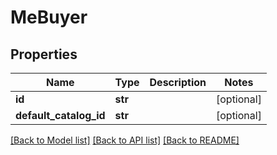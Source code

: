 # MeBuyer

## Properties
Name | Type | Description | Notes
------------ | ------------- | ------------- | -------------
**id** | **str** |  | [optional] 
**default_catalog_id** | **str** |  | [optional] 

[[Back to Model list]](../README.md#documentation-for-models) [[Back to API list]](../README.md#documentation-for-api-endpoints) [[Back to README]](../README.md)


